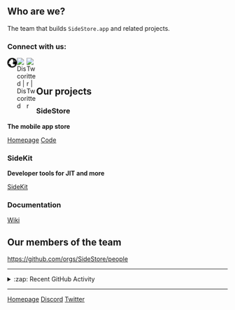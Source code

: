 <!-- 
Docs: How to use GitHub README and actions to auto-generate embedded content.
https://github.com/anuraghazra/github-readme-stats
https://www.youtube.com/watch?v=n6d4KHSKqGk
https://github.com/rahuldkjain/github-profile-readme-generator
 -->

## Who are we?

The team that builds `SideStore.app` and related projects.

### Connect with us:

<!--
[![Website](https://img.shields.io/website?label=sidestore.io&style=for-the-badge&url=https://sidestore.io)](https://sidestore.io)
[![Twitter Follow](https://img.shields.io/twitter/follow/sidestore_io?color=1DA1F2&logo=twitter&style=for-the-badge)](https://twitter.com/intent/follow?original_referer=https%3A%2F%2Fgithub.com%2Fsidestore&screen_name=sidestore)
[![GitHub Followers](https://img.shields.io/github/followers/sidestore?style=for-the-badge)]()
[![GitHub Sponsors](https://img.shields.io/github/sponsors/sidestore?style=for-the-badge
)]() 
-->

[<img align="left" alt="sidestore.io" width="22px" src="https://raw.githubusercontent.com/iconic/open-iconic/master/svg/globe.svg" />][website]
[<img align="left" alt="Discord | Discord" width="22px" src="https://cdn.jsdelivr.net/npm/simple-icons@v3/icons/discord.svg" />][discord]
[<img align="left" alt="Twitter | Twitter" width="22px" src="https://cdn.jsdelivr.net/npm/simple-icons@v3/icons/twitter.svg" />][twitter]

<br />
<br />

## Our projects

### SideStore

__The mobile app store__

[Homepage][website]
[Code][git.sidestore]

### SideKit

__Developer tools for JIT and more__

[SideKit][git.sidekit]

### Documentation

[Wiki][wiki]

## Our members of the team

https://github.com/orgs/SideStore/people

---

<details>
  <summary>:zap: Recent GitHub Activity</summary>

<!--START_SECTION:activity-->
1. 🎉 Merged PR [#140](https://github.com/SideStore/SideStore-Docs/pull/140) in [SideStore/SideStore-Docs](https://github.com/SideStore/SideStore-Docs)
2. 🗣 Commented on [#1005](https://github.com/SideStore/SideStore/issues/1005) in [SideStore/SideStore](https://github.com/SideStore/SideStore)
3. 🗣 Commented on [#1006](https://github.com/SideStore/SideStore/issues/1006) in [SideStore/SideStore](https://github.com/SideStore/SideStore)
4. 💪 Opened PR [#140](https://github.com/SideStore/SideStore-Docs/pull/140) in [SideStore/SideStore-Docs](https://github.com/SideStore/SideStore-Docs)
5. ❌ Closed PR [#67](https://github.com/SideStore/sidestore.github.io/pull/67) in [SideStore/sidestore.github.io](https://github.com/SideStore/sidestore.github.io)
6. 🗣 Commented on [#1007](https://github.com/SideStore/SideStore/issues/1007) in [SideStore/SideStore](https://github.com/SideStore/SideStore)
7. ❗️ Closed issue [#1007](https://github.com/SideStore/SideStore/issues/1007) in [SideStore/SideStore](https://github.com/SideStore/SideStore)
8. 🗣 Commented on [#67](https://github.com/SideStore/sidestore.github.io/issues/67) in [SideStore/sidestore.github.io](https://github.com/SideStore/sidestore.github.io)
9. 🗣 Commented on [#1007](https://github.com/SideStore/SideStore/issues/1007) in [SideStore/SideStore](https://github.com/SideStore/SideStore)
10. 🎉 Merged PR [#72](https://github.com/SideStore/sidestore.github.io/pull/72) in [SideStore/sidestore.github.io](https://github.com/SideStore/sidestore.github.io)
11. 🎉 Merged PR [#131](https://github.com/SideStore/SideStore-Docs/pull/131) in [SideStore/SideStore-Docs](https://github.com/SideStore/SideStore-Docs)
12. ❗️ Opened issue [#1007](https://github.com/SideStore/SideStore/issues/1007) in [SideStore/SideStore](https://github.com/SideStore/SideStore)
13. ❗️ Closed issue [#134](https://github.com/SideStore/SideStore-Docs/issues/134) in [SideStore/SideStore-Docs](https://github.com/SideStore/SideStore-Docs)
14. 🗣 Commented on [#998](https://github.com/SideStore/SideStore/issues/998) in [SideStore/SideStore](https://github.com/SideStore/SideStore)
15. ❗️ Closed issue [#73](https://github.com/SideStore/sidestore.github.io/issues/73) in [SideStore/sidestore.github.io](https://github.com/SideStore/sidestore.github.io)
16. ❗️ Opened issue [#73](https://github.com/SideStore/sidestore.github.io/issues/73) in [SideStore/sidestore.github.io](https://github.com/SideStore/sidestore.github.io)
17. ❗️ Opened issue [#1006](https://github.com/SideStore/SideStore/issues/1006) in [SideStore/SideStore](https://github.com/SideStore/SideStore)
18. 🗣 Commented on [#1005](https://github.com/SideStore/SideStore/issues/1005) in [SideStore/SideStore](https://github.com/SideStore/SideStore)
19. 💪 Opened PR [#1005](https://github.com/SideStore/SideStore/pull/1005) in [SideStore/SideStore](https://github.com/SideStore/SideStore)
20. ❗️ Opened issue [#1004](https://github.com/SideStore/SideStore/issues/1004) in [SideStore/SideStore](https://github.com/SideStore/SideStore)
<!--END_SECTION:activity-->

</details>

---

[Homepage][patreon] [Discord][discord] [Twitter][twitter]

<!--
- [Patreon][patreon]
- [OpenCollective][opencollective]
- [YouTube][youtube]
-->

[website]: https://sidestore.io
[wiki]: https://wiki.sidestore.io
[twitter]: https://twitter.com/sidestore_io
[discord]: https://discord.gg/sidestore-949183273383395328
[youtube]: https://youtube.com/TODO
[patreon]: https://www.patreon.com/SideStore
[opencollective]: https://opencollective.com/TODO
[git.sidestore]: https://github.com/SideStore/SideStore/
[git.sidekit]: https://github.com/SideStore/SideKit

